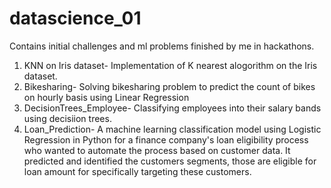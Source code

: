 # datascience_01


Contains initial challenges and ml problems finished by me in hackathons.
1. KNN on Iris dataset- Implementation of K nearest alogorithm on the Iris dataset.
2. Bikesharing- Solving bikesharing problem to predict the count of bikes on hourly basis using Linear Regression
3. DecisionTrees_Employee- Classifying employees into their salary bands using decisiion trees.
4. Loan_Prediction- A machine learning classification model using Logistic Regression in Python for a finance company's loan eligibility process who wanted to automate the process based on customer data. It predicted and identified the customers segments, those are eligible for loan amount for specifically targeting these customers. 
